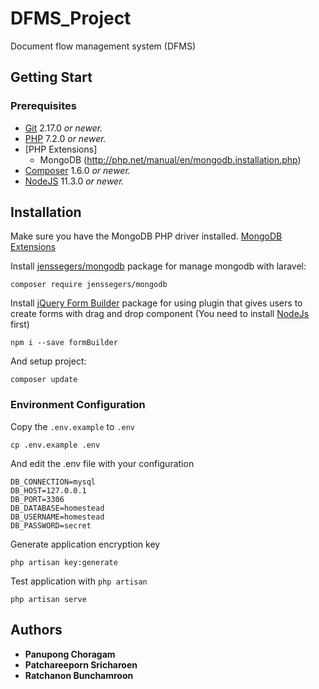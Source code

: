 # DFMS_Project
Document flow management system (DFMS)

Getting Start
------------
### Prerequisites
- [Git](https://git-scm.com/) 2.17.0 *or newer.*
- [PHP](https://www.php.net/) 7.2.0 *or newer.*
- [PHP Extensions]
    - MongoDB (http://php.net/manual/en/mongodb.installation.php)
- [Composer](https://getcomposer.org/) 1.6.0 *or newer.*
- [NodeJS](https://nodejs.org/en/) 11.3.0 *or newer.*

Installation
------------
Make sure you have the MongoDB PHP driver installed. [MongoDB Extensions](http://php.net/manual/en/mongodb.installation.php)

Install [jenssegers/mongodb](https://github.com/jenssegers/laravel-mongodb/blob/master/README.md) package for manage mongodb with laravel:

```
composer require jenssegers/mongodb
```

Install [jQuery Form Builder](https://formbuilder.online) package for using plugin that gives users to create forms with drag and drop component (You need to install [NodeJs](https://nodejs.org/en/) first)

```
npm i --save formBuilder
```

And setup project:

```
composer update
```

### Environment Configuration

Copy the `.env.example` to `.env`

```
cp .env.example .env
```

And edit the .env file with your configuration

```
DB_CONNECTION=mysql
DB_HOST=127.0.0.1
DB_PORT=3306
DB_DATABASE=homestead
DB_USERNAME=homestead
DB_PASSWORD=secret
```

Generate application encryption key

```
php artisan key:generate
```

Test application with `php artisan`

```
php artisan serve
```


## Authors
- **Panupong Choragam**
- **Patchareeporn Sricharoen**
- **Ratchanon Bunchamroon**









